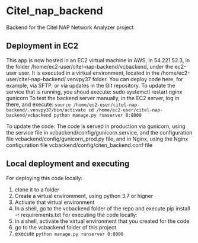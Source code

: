 # Citel_nap_backend
Backend for the Citel NAP Network Analyzer project

## Deployment in EC2
This app is now hosted in an EC2 virtual machine in AWS,
in 54.221.52.3, in the folder /home/ec2-user/citel-nap-backend/vcbackend,
under the ec2-user user. It is executed in a virtual environment, located in
the /home/ec2-user/citel-nap-backend/.venvpy37 folder.
You can deploy code here, for example, via SFTP, or via updates in the Git 
repository.
To update the service that is running, you shoud execute:
sudo systemctl restart nginx gunicorn
To test the backend server manually, in the EC2 server,
log in there, and execute:
`
source /home/ec2-user/citel-nap-backend/.venvpy37/bin/activate
cd /home/ec2-user/citel-nap-backend/vcbackend
python manage.py runserver 0:8000
`

To update the code:
The code is served in production via gunicorn, using the service 
file in vcbackend/config/gunicorn.service, and the configuration 
file vcbackend/config/gunicorn_prod.py file, and in Nginx, using 
the Nginx configuration file vcbackend/config/citen_backend.conf file

## Local deployment and executing
For deploying this code locally:
1. clone it to a folder
2. Create a virtual enviromment, using python 3.7 or higner
3. Activate that virtual environment
4. In a shell, go to the vcbackend folder of the repo and execute pip install -r requirements.txt
For executing the code locally:
1. in a shell, activate the virtual environment that you created for the code
2. go to the vcbackend folder of this project
3. execute `python manage.py runserver 0:8000`
